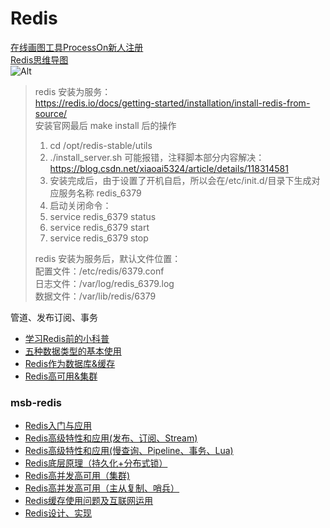 # Redis

[在线画图工具ProcessOn新人注册](https://www.processon.com/i/5e0d9502e4b02086237ce4f8)       
[Redis思维导图](https://www.processon.com/view/link/611e7e187d9c0834aa5f2157)      
![Alt](http://assets.processon.com/chart_image/601586b1e401fd15813bb667.png)

> redis 安装为服务：    
> https://redis.io/docs/getting-started/installation/install-redis-from-source/      
> 安装官网最后 make install 后的操作    
> 1. cd /opt/redis-stable/utils    
> 2. ./install_server.sh 可能报错，注释脚本部分内容解决：https://blog.csdn.net/xiaoai5324/article/details/118314581    
> 3. 安装完成后，由于设置了开机自启，所以会在/etc/init.d/目录下生成对应服务名称 redis_6379    
> 4. 启动关闭命令：
> 5. service redis_6379 status
> 6. service redis_6379 start 
> 7. service redis_6379 stop
> 
> redis 安装为服务后，默认文件位置：    
> 配置文件：/etc/redis/6379.conf    
> 日志文件：/var/log/redis_6379.log    
> 数据文件：/var/lib/redis/6379    

管道、发布订阅、事务
- [学习Redis前的小科普](常用组件/Redis/科普/)
- [五种数据类型的基本使用](常用组件/Redis/五种数据类型的基本使用/)
- [Redis作为数据库&缓存](常用组件/Redis/Redis作为数据库&缓存/)
- [Redis高可用&集群](常用组件/Redis/Redis高可用&集群/)

### msb-redis
- [Redis入门与应用](常用组件/Redis/msb/1、Redis入门与应用.md)
- [Redis高级特性和应用(发布、订阅、Stream)](常用组件/Redis/msb/2、Redis高级特性和应用(发布、订阅、Stream).md)
- [Redis高级特性和应用(慢查询、Pipeline、事务、Lua)](常用组件/Redis/msb/2、Redis高级特性和应用(慢查询、Pipeline、事务、Lua).md)
- [Redis底层原理（持久化+分布式锁）](常用组件/Redis/msb/3、Redis底层原理（持久化+分布式锁）.md)
- [Redis高并发高可用（集群)](常用组件/Redis/msb/4、Redis高并发高可用（集群）.md)
- [Redis高并发高可用（主从复制、哨兵）](常用组件/Redis/msb/4、Redis高并发高可用（主从复制、哨兵）.md)
- [Redis缓存使用问题及互联网运用](常用组件/Redis/msb/5、Redis缓存使用问题及互联网运用.md)
- [Redis设计、实现](常用组件/Redis/msb/6、Redis设计、实现.md)


